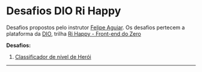 # Desafios DIO Ri Happy

Desafios propostos pelo instrutor [Felipe Aguiar](https://github.com/felipeAguiarCode).
Os desafios pertecem a plataforma da [DIO](https://web.dio.me/), trilha [Ri Happy - Front-end do Zero](https://web.dio.me/track/f31d0ec6-b46a-47d6-b5ec-5dcd3766dacb)

**Desafios:**

1.  [Classificador de nível de Herói](./desafio-01-classificador-de-herois/desafio1.md)

---
